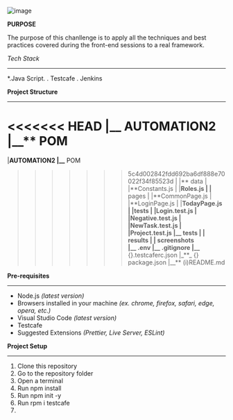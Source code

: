 ![image](https://user-images.githubusercontent.com/91338126/138530868-b765f021-aa84-4f7f-8c71-32c807c35ef2.png)

**PURPOSE**

The purpose of this chanllenge is to apply all the techniques and best practices covered during the front-end sessions to a real framework.

_Tech Stack_

---

\*.Java Script.
. Testcafe
. Jenkins

**Project Structure**

---

<<<<<<< HEAD
|\_\_ AUTOMATION2
|\_\_\*\* POM
=======
|**AUTOMATION2
|\_\_** POM

> > > > > > > 5c4d002842fdd692ba6df888e70022f34f85523d
> > > > > > > | |** data
> > > > > > > | |**Constants.js
> > > > > > > | |**Roles.js
> > > > > > > | |** pages
> > > > > > > | |**CommonPage.js
> > > > > > > | |**LoginPage.js
> > > > > > > | |**TodayPage.js
> > > > > > > | |**tests
> > > > > > > | |**Login.test.js
> > > > > > > | |**Negative.test.js
> > > > > > > | |**NewTask.test.js
> > > > > > > | |**Project.test.js
> > > > > > > |\_**\_ tests
> > > > > > > | |** results
> > > > > > > | |** screenshots  
> > > > > > > |\_\_** .env
> > > > > > > |\_**\_ .gitignore
> > > > > > > |\_\_** {}.testcaferc.json
> > > > > > > |\_\*\*\_ {} package.json
> > > > > > > |\_\_\*\* (i)README.md

**Pre-requisites**

---

- Node.js _(latest version)_
- Browsers installed in your machine _(ex. chrome, firefox, safari, edge, opera, etc.)_
- Visual Studio Code _(latest version)_
- Testcafe
- Suggested Extensions _(Prettier, Live Server, ESLint)_

**Project Setup**

---
1. Clone this repository
2. Go to the repository folder
3. Open a terminal
4. Run npm install
5. Run npm init -y
6. Run rpm i testcafe
7. 
